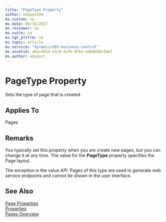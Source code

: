 ```yaml
---
title: "PageType Property"
author: edupont04
ms.custom: na
ms.date: 06/15/2017
ms.reviewer: na
ms.suite: na
ms.tgt_pltfrm: na
ms.topic: article
ms.service: "dynamics365-business-central"
ms.assetid: a0ac492d-e3c8-4a76-87b4-b469e08c58e7
ms.author: edupont
---
```


 

# PageType Property
Sets the type of page that is created.  

## Applies To  
 Pages  

## Remarks  
You typically set this property when you are create new pages, but you can change it at any time. The value for the **PageType** property specifies the Page layout.

The exception is the value *API*. Pages of this type are used to generate web service endpoints and cannot be shown in the user interface.  

## See Also  
 [Page Properties](devenv-page-properties.md)  
 [Properties](devenv-properties.md)  
 [Pages Overview](../devenv-pages-overview.md)  
